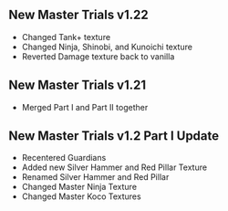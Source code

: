 ## New Master Trials v1.22
- Changed Tank+ texture
- Changed Ninja, Shinobi, and Kunoichi texture
- Reverted Damage texture back to vanilla


## New Master Trials v1.21
- Merged Part I and Part II together


## New Master Trials v1.2 Part I Update
- Recentered Guardians
- Added new Silver Hammer and Red Pillar Texture
- Renamed Silver Hammer and Red Pillar
- Changed Master Ninja Texture
- Changed Master Koco Textures
